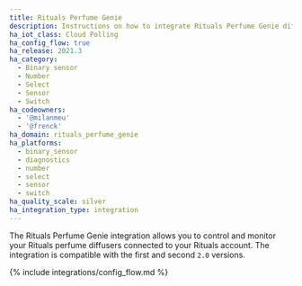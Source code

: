 ```yaml
---
title: Rituals Perfume Genie
description: Instructions on how to integrate Rituals Perfume Genie diffusers within Home Assistant.
ha_iot_class: Cloud Polling
ha_config_flow: true
ha_release: 2021.3
ha_category:
  - Binary sensor
  - Number
  - Select
  - Sensor
  - Switch
ha_codeowners:
  - '@milanmeu'
  - '@frenck'
ha_domain: rituals_perfume_genie
ha_platforms:
  - binary_sensor
  - diagnostics
  - number
  - select
  - sensor
  - switch
ha_quality_scale: silver
ha_integration_type: integration
---
```


The Rituals Perfume Genie integration allows you to control and monitor your Rituals perfume diffusers connected to your Rituals account. The integration is compatible with the first and second `2.0` versions.

{% include integrations/config_flow.md %}

